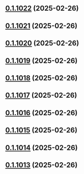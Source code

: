 ## [0.1.1022](https://github.com/binary-braids/terraform-oracle/compare/v0.1.1021...v0.1.1022) (2025-02-26)



## [0.1.1021](https://github.com/binary-braids/terraform-oracle/compare/v0.1.1020...v0.1.1021) (2025-02-26)



## [0.1.1020](https://github.com/binary-braids/terraform-oracle/compare/v0.1.1019...v0.1.1020) (2025-02-26)



## [0.1.1019](https://github.com/binary-braids/terraform-oracle/compare/v0.1.1018...v0.1.1019) (2025-02-26)



## [0.1.1018](https://github.com/binary-braids/terraform-oracle/compare/v0.1.1017...v0.1.1018) (2025-02-26)



## [0.1.1017](https://github.com/binary-braids/terraform-oracle/compare/v0.1.1016...v0.1.1017) (2025-02-26)



## [0.1.1016](https://github.com/binary-braids/terraform-oracle/compare/v0.1.1015...v0.1.1016) (2025-02-26)



## [0.1.1015](https://github.com/binary-braids/terraform-oracle/compare/v0.1.1014...v0.1.1015) (2025-02-26)



## [0.1.1014](https://github.com/binary-braids/terraform-oracle/compare/v0.1.1013...v0.1.1014) (2025-02-26)



## [0.1.1013](https://github.com/binary-braids/terraform-oracle/compare/v0.1.1012...v0.1.1013) (2025-02-26)



